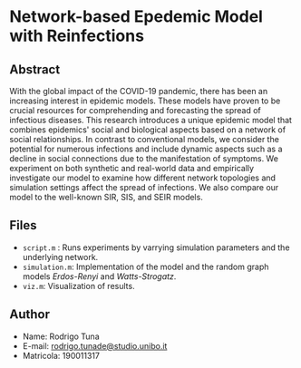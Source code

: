 # Network-based Epedemic Model with Reinfections

## Abstract
With the global impact of the COVID-19 pandemic, there has been an increasing interest in epidemic models. These models have proven to be crucial resources for comprehending and forecasting the spread of infectious diseases. This research introduces a unique epidemic model that combines epidemics' social and biological aspects based on a network of social relationships. In contrast to conventional models, we consider the potential for numerous infections and include dynamic aspects such as a decline in social connections due to the manifestation of symptoms. We experiment on both synthetic and real-world data and empirically investigate our model to examine how different network topologies and simulation settings affect the spread of infections. We also compare our model to the well-known SIR, SIS, and SEIR models.

## Files
 - `script.m` : Runs experiments by varrying simulation parameters and the underlying network.
 - `simulation.m`: Implementation of the model and the random graph models *Erdos-Renyi* and *Watts-Strogatz*.
 -  `viz.m`: Visualization of results.

## Author

- Name: Rodrigo Tuna
- E-mail: rodrigo.tunade@studio.unibo.it
- Matricola: 190011317

